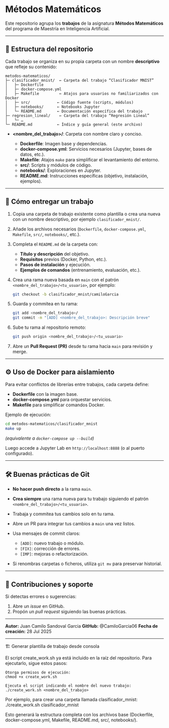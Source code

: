 # Métodos Matemáticos

Este repositorio agrupa los **trabajos** de la asignatura **Métodos Matemáticos** del programa de Maestría en Inteligencia Artificial.

---

## 📁 Estructura del repositorio

Cada trabajo se organiza en su propia carpeta con un nombre **descriptivo** que refleje su contenido:

```
metodos-matematicos/
├─ clasificador_mnist/  ← Carpeta del trabajo “Clasificador MNIST”
│   ├─ Dockerfile
│   ├─ docker-compose.yml
│   ├─ Makefile         ← Atajos para usuarios no familiarizados con Docker
│   ├─ src/            ← Código fuente (scripts, módulos)
│   ├─ notebooks/      ← Notebooks Jupyter
│   └─ README.md       ← Documentación específica del trabajo
├─ regresion_lineal/    ← Carpeta del trabajo “Regresión Lineal”
│   └─ …
└─ README.md           ← Índice y guía general (este archivo)
```

* **\<nombre\_del\_trabajo>/**: Carpeta con nombre claro y conciso.

  * **Dockerfile**: Imagen base y dependencias.
  * **docker-compose.yml**: Servicios necesarios (Jupyter, bases de datos, etc.).
  * **Makefile**: Atajos `make` para simplificar el levantamiento del entorno.
  * **src/**: Scripts y módulos de código.
  * **notebooks/**: Exploraciones en Jupyter.
  * **README.md**: Instrucciones específicas (objetivo, instalación, ejemplos).

---

## 🚀 Cómo entregar un trabajo

1. Copia una carpeta de trabajo existente como plantilla o crea una nueva con un nombre descriptivo, por ejemplo `clasificador_mnist/`.
2. Añade los archivos necesarios (`Dockerfile`, `docker-compose.yml`, `Makefile`, `src/`, `notebooks/`, etc.).
3. Completa el `README.md` de la carpeta con:

   * **Título y descripción** del objetivo.
   * **Requisitos** previos (Docker, Python, etc.).
   * **Pasos de instalación** y ejecución.
   * **Ejemplos de comandos** (entrenamiento, evaluación, etc.).
4. Crea una rama nueva basada en `main` con el patrón `<nombre_del_trabajo>/<tu_usuario>`, por ejemplo:

   ```bash
   git checkout -b clasificador_mnist/camiloGarcia
   ```
5. Guarda y commitea en tu rama:

   ```bash
   git add <nombre_del_trabajo>/
   git commit -m "[ADD] <nombre_del_trabajo>: Descripción breve"
   ```
6. Sube tu rama al repositorio remoto:

   ```bash
   git push origin <nombre_del_trabajo>/<tu_usuario>
   ```
7. Abre un **Pull Request (PR)** desde tu rama hacia `main` para revisión y merge.

---

## ⚙️ Uso de Docker para aislamiento

Para evitar conflictos de librerías entre trabajos, cada carpeta define:

* **Dockerfile** con la imagen base.
* **docker-compose.yml** para orquestar servicios.
* **Makefile** para simplificar comandos Docker.

Ejemplo de ejecución:

```bash
cd metodos-matematicos/clasificador_mnist
make up
```

*(equivalente a `docker-compose up --build`)*

Luego accede a Jupyter Lab en `http://localhost:8888` (o al puerto configurado).

---

## 🛠 Buenas prácticas de Git

* **No hacer push directo** a la rama `main`.
* **Crea siempre** una rama nueva para tu trabajo siguiendo el patrón `<nombre_del_trabajo>/<tu_usuario>`.
* Trabaja y commitea tus cambios solo en tu rama.
* Abre un PR para integrar tus cambios a `main` una vez listos.
* Usa mensajes de commit claros:

  * `[ADD]`: nuevo trabajo o módulo.
  * `[FIX]`: corrección de errores.
  * `[IMP]`: mejoras o refactorización.
* Si renombras carpetas o ficheros, utiliza `git mv` para preservar historial.

---

## 🤝 Contribuciones y soporte

Si detectas errores o sugerencias:

1. Abre un *issue* en GitHub.
2. Propón un *pull request* siguiendo las buenas prácticas.

---

**Autor:** Juan Camilo Sandoval Garcia
**GitHub:** @CamiloGarcia06
**Fecha de creación:** 28 Jul 2025

---

🏗️ Generar plantilla de trabajo desde consola

El script create_work.sh ya está incluido en la raíz del repositorio. Para ejecutarlo, sigue estos pasos:

    Otorga permisos de ejecución:
    chmod +x create_work.sh

    Ejecuta el script indicando el nombre del nuevo trabajo:
    ./create_work.sh <nombre_del_trabajo>

Por ejemplo, para crear una carpeta llamada clasificador_mnist:
./create_work.sh clasificador_mnist

Esto generará la estructura completa con los archivos base (Dockerfile, docker-compose.yml, Makefile, README.md, src/, notebooks/).


